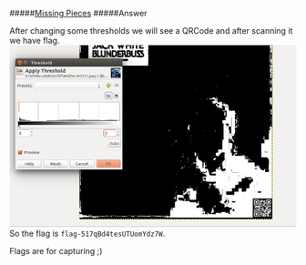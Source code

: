 #####[Missing Pieces](http://ringzer0team.com/challenges/129)
#####Answer

After changing some thresholds we will see a QRCode and after scanning it we have flag.  
![Flag](flag.png)  
So the flag is `flag-517qBd4tesUTUomYdz7W`.

Flags are for capturing ;)
